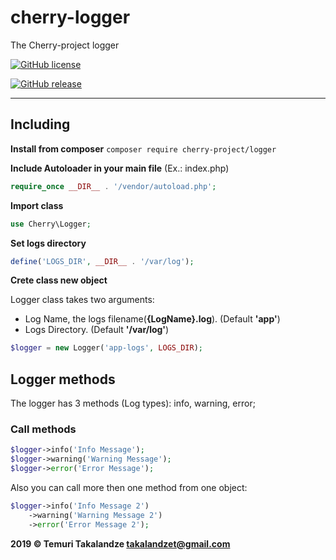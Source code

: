 # cherry-logger
The Cherry-project logger

[![GitHub license](https://img.shields.io/github/license/abgeo07/cherry-logger.svg)](https://github.com/ABGEO07/cherry-logger/blob/master/LICENSE)

[![GitHub release](https://img.shields.io/github/release/abgeo07/cherry-logger.svg)](https://github.com/ABGEO07/cherry-logger/releases)

------------

## Including
**Install from composer** `composer require cherry-project/logger`

**Include Autoloader in your main file** (Ex.: index.php)
```php
require_once __DIR__ . '/vendor/autoload.php';
```
**Import class**
```php
use Cherry\Logger;
```
**Set logs directory**
```php
define('LOGS_DIR', __DIR__ . '/var/log');
```
**Crete class new object** 

Logger class takes two arguments:
- Log Name, the logs filename(**{LogName}.log**). (Default **'app'**)
- Logs Directory. (Default **'/var/log'**)
```php
$logger = new Logger('app-logs', LOGS_DIR);
```

## Logger methods
The logger has 3 methods (Log types): info, warning, error;

### Call methods
```php
$logger->info('Info Message');
$logger->warning('Warning Message');
$logger->error('Error Message');
```

Also you can call more then one method from one object:
```php
$logger->info('Info Message 2')
    ->warning('Warning Message 2')
    ->error('Error Message 2');
```

**2019 &copy; Temuri Takalandze <takalandzet@gmail.com>**
